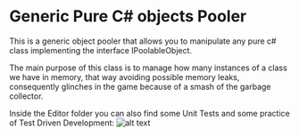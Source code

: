# Generic Pure C# objects Pooler

This is a generic object pooler that allows you to manipulate any pure c# class implementing the interface IPoolableObject.

The main purpose of this class is to manage how many instances of a class we have in memory, that way avoiding possible memory leaks, consequently glinches in the game because of a smash of the garbage collector.

Inside the Editor folder you can also find some Unit Tests and some practice of Test Driven Development:
![alt text](https://github.com/ycarowr/Tools/blob/master/Assets/Scripts/Patterns/GenericPooler/Images/tdd%20generic%20pooler.GIF)


